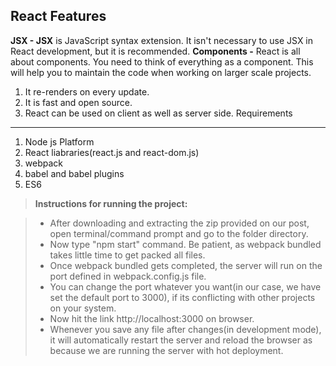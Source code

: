 
React Features
-------------
**JSX - JSX** is JavaScript syntax extension. It isn't necessary to use JSX in React development, but it is recommended. **Components -** React is all about components. You need to think of everything as a component. This will help you to maintain the code when working on larger scale projects.

 1. It re-renders on every update.
 2. It is fast and open source.
 3. React can be used on client as well as server side.
Requirements
-------------

 1. Node js Platform
 2. React liabraries(react.js and react-dom.js)
 3.  webpack
 4. babel and babel plugins
 5. ES6


> **Instructions for running the project:**

> - After downloading and extracting the zip provided on our post, open terminal/command prompt and go to the folder directory.
> - Now type "npm start" command. Be patient, as webpack bundled takes little time to get packed all files.
> - Once webpack bundled gets completed, the server will run on the port defined in webpack.config.js file.
> - You can change the port whatever you want(in our case, we have set the default port to 3000), if its conflicting with other projects on your system.
> - Now hit the link http://localhost:3000 on browser.
> - Whenever you save any file after changes(in development mode), it will automatically restart the server and reload the browser as because we are running the server with hot deployment.
